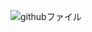 ![githubファイル](https://github.com/231108leeseonwoo/lee-test/assets/139947485/719f5936-1613-4006-a7e5-baeb03cf94d7)
